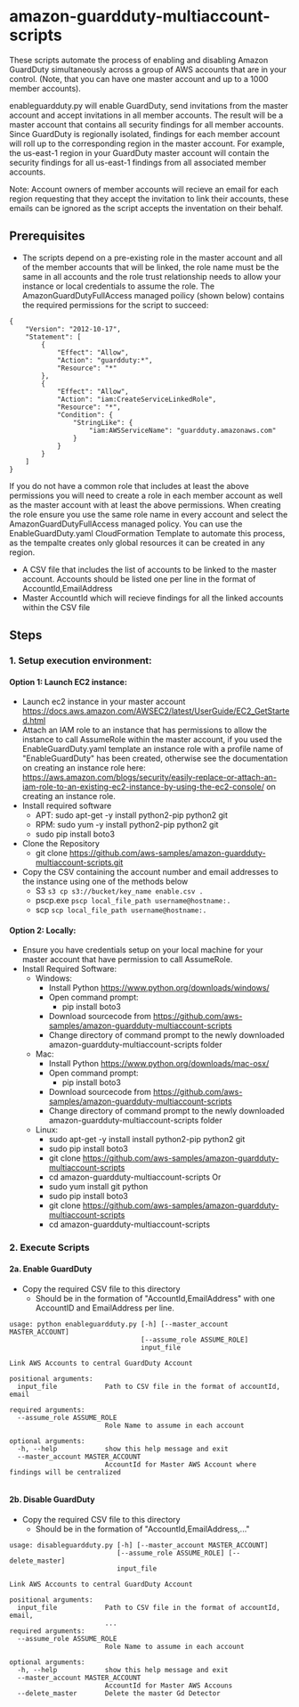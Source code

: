 # amazon-guardduty-multiaccount-scripts

These scripts automate the process of enabling and disabling Amazon GuardDuty simultaneously across a group of AWS accounts that are in your control. (Note, that you can have one master account and up to a 1000 member accounts).

enableguardduty.py will enable GuardDuty, send invitations from the master account and accept invitations in all member accounts. The result will be a master account that contains all security findings for all member accounts. Since GuardDuty is regionally isolated, findings for each member account will roll up to the corresponding region in the master account. For example, the us-east-1 region in your GuardDuty master account will contain the security findings for all us-east-1 findings from all associated member accounts.

Note: Account owners of member accounts will recieve an email for each region requesting that they accept the invitation to link their accounts, these emails can be ignored as the script accepts the inventation on their behalf.

## Prerequisites

* The scripts depend on a pre-existing role in the master account and all of the member accounts that will be linked, the role name must be the same in all accounts and the role trust relationship needs to allow your instance or local credentials to assume the role.  The AmazonGuardDutyFullAccess managed poilicy (shown below) contains the required permissions for the script to succeed:

``` 
{
    "Version": "2012-10-17",
    "Statement": [
        {
            "Effect": "Allow",
            "Action": "guardduty:*",
            "Resource": "*"
        },
        {
            "Effect": "Allow",
            "Action": "iam:CreateServiceLinkedRole",
            "Resource": "*",
            "Condition": {
                "StringLike": {
                    "iam:AWSServiceName": "guardduty.amazonaws.com"
                }
            }
        }
    ]
}
```

If you do not have a common role that includes at least the above permissions you will need to create a role in each member account as well as the master account with at least the above permissions.  When creating the role ensure you use the same role name in every account and select the AmazonGuardDutyFullAccess managed policy.  You can use the EnableGuardDuty.yaml CloudFormation Template to automate this process, as the tempalte creates only global resources it can be created in any region.  

* A CSV file that includes the list of accounts to be linked to the master account.  Accounts should be listed one per line in the format of AccountId,EmailAddress
* Master AccountId which will recieve findings for all the linked accounts within the CSV file 

## Steps
### 1. Setup execution environment:
#### Option 1: Launch EC2 instance:
* Launch ec2 instance in your master account https://docs.aws.amazon.com/AWSEC2/latest/UserGuide/EC2_GetStarted.html
* Attach an IAM role to an instance that has permissions to allow the instance to call AssumeRole within the master account, if you used the EnableGuardDuty.yaml template an instance role with a profile name of "EnableGuardDuty" has been created, otherwise see the documentation on creating an instance role here:  https://aws.amazon.com/blogs/security/easily-replace-or-attach-an-iam-role-to-an-existing-ec2-instance-by-using-the-ec2-console/ on creating an instance role.
* Install required software
    * APT: sudo apt-get -y install python2-pip python2 git
    * RPM: sudo yum -y install python2-pip python2 git
    * sudo pip install boto3
* Clone the Repository
    * git clone https://github.com/aws-samples/amazon-guardduty-multiaccount-scripts.git
* Copy the CSV containing the account number and email addresses to the instance using one of the methods below
    * S3 `s3 cp s3://bucket/key_name enable.csv .`
    * pscp.exe `pscp local_file_path username@hostname:.`
    * scp `scp local_file_path username@hostname:.`

#### Option 2: Locally:
* Ensure you have credentials setup on your local machine for your master account that have permission to call AssumeRole.
* Install Required Software:
    * Windows:
        * Install Python https://www.python.org/downloads/windows/
        * Open command prompt:
            * pip install boto3
        * Download sourcecode from https://github.com/aws-samples/amazon-guardduty-multiaccount-scripts
        * Change directory of command prompt to the newly downloaded amazon-guardduty-multiaccount-scripts folder
    * Mac:
        * Install Python https://www.python.org/downloads/mac-osx/
        * Open command prompt:
            * pip install boto3
        * Download sourcecode from https://github.com/aws-samples/amazon-guardduty-multiaccount-scripts
        * Change directory of command prompt to the newly downloaded amazon-guardduty-multiaccount-scripts folder
    * Linux:
        * sudo apt-get -y install install python2-pip python2 git
        * sudo pip install boto3
        * git clone https://github.com/aws-samples/amazon-guardduty-multiaccount-scripts
        * cd amazon-guardduty-multiaccount-scripts
        Or
        * sudo yum install git python
        * sudo pip install boto3
        * git clone https://github.com/aws-samples/amazon-guardduty-multiaccount-scripts
        * cd amazon-guardduty-multiaccount-scripts

### 2. Execute Scripts
#### 2a. Enable GuardDuty
* Copy the required CSV file to this directory
    * Should be in the formation of "AccountId,EmailAddress" with one AccountID and EmailAddress per line.

```
usage: python enableguardduty.py [-h] [--master_account MASTER_ACCOUNT]
                                 [--assume_role ASSUME_ROLE]
                                 input_file

Link AWS Accounts to central GuardDuty Account

positional arguments:
  input_file            Path to CSV file in the format of accountId, email
  
required arguments:
  --assume_role ASSUME_ROLE
                        Role Name to assume in each account

optional arguments:
  -h, --help            show this help message and exit
  --master_account MASTER_ACCOUNT
                        AccountId for Master AWS Account where findings will be centralized
  
```
    
#### 2b. Disable GuardDuty
* Copy the required CSV file to this directory
    * Should be in the formation of "AccountId,EmailAddress,..."

```
usage: disableguardduty.py [-h] [--master_account MASTER_ACCOUNT]
                           [--assume_role ASSUME_ROLE] [--delete_master]
                           input_file

Link AWS Accounts to central GuardDuty Account

positional arguments:
  input_file            Path to CSV file in the format of accountId, email,
                        ...
required arguments:
  --assume_role ASSUME_ROLE
                        Role Name to assume in each account

optional arguments:
  -h, --help            show this help message and exit
  --master_account MASTER_ACCOUNT
                        AccountId for Master AWS Accouns
  --delete_master       Delete the master Gd Detector
```

